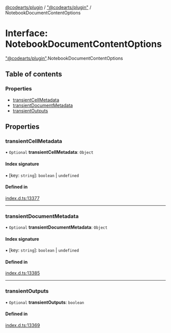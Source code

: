 [@codearts/plugin](../README.md) / ["@codearts/plugin"](../modules/_codearts_plugin_.md) / NotebookDocumentContentOptions

# Interface: NotebookDocumentContentOptions

["@codearts/plugin"](../modules/_codearts_plugin_.md).NotebookDocumentContentOptions

## Table of contents

### Properties

- [transientCellMetadata](codearts_plugin_.NotebookDocumentContentOptions.md#transientcellmetadata)
- [transientDocumentMetadata](codearts_plugin_.NotebookDocumentContentOptions.md#transientdocumentmetadata)
- [transientOutputs](codearts_plugin_.NotebookDocumentContentOptions.md#transientoutputs)

## Properties

### transientCellMetadata

• `Optional` **transientCellMetadata**: `Object`

#### Index signature

▪ [key: `string`]: `boolean` \| `undefined`

#### Defined in

[index.d.ts:13377](https://github.com/huaweicloud/cloudide-plugin-api/blob/03c74e5/index.d.ts#L13377)

___

### transientDocumentMetadata

• `Optional` **transientDocumentMetadata**: `Object`

#### Index signature

▪ [key: `string`]: `boolean` \| `undefined`

#### Defined in

[index.d.ts:13385](https://github.com/huaweicloud/cloudide-plugin-api/blob/03c74e5/index.d.ts#L13385)

___

### transientOutputs

• `Optional` **transientOutputs**: `boolean`

#### Defined in

[index.d.ts:13369](https://github.com/huaweicloud/cloudide-plugin-api/blob/03c74e5/index.d.ts#L13369)
